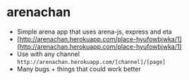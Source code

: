 # arenachan
* Simple arena app that uses arena-js, express and eta
* [http://arenachan.herokuapp.com/place-hyufowbjwka/1](http://arenachan.herokuapp.com/place-hyufowbjwka/1)
* Use with any channel ```http://arenachan.herokuapp.com/[channel]/[page]```
* Many bugs + things that could work better
